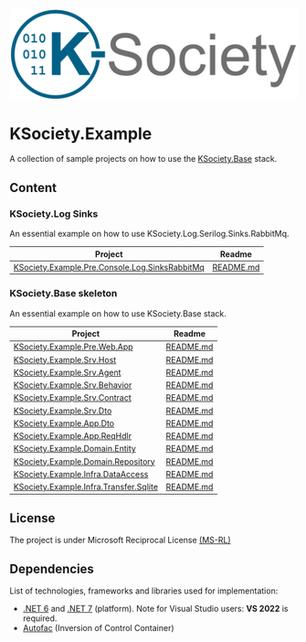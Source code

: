 ![Logo](https://github.com/K-Society/KSociety.Example/blob/master/docs/K-Society__Logo_vs-negative.png)

# KSociety.Example

A collection of sample projects on how to use the [KSociety.Base](https://github.com/K-Society/KSociety.Base) stack.

## Content

### KSociety.Log Sinks 

An essential example on how to use KSociety.Log.Serilog.Sinks.RabbitMq.

| Project | Readme |
| ------------- | ------------- |
| [KSociety.Example.Pre.Console.Log.SinksRabbitMq](https://github.com/K-Society/KSociety.Example/tree/master/Src/01/01/Console/Log/KSociety.Example.Pre.Console.Log.SinksRabbitMq) | [README.md](https://github.com/K-Society/KSociety.Example/tree/master/docs/KSociety.Example.Pre.Console.Log.SinksRabbitMq) |

### KSociety.Base skeleton

An essential example on how to use KSociety.Base stack.

| Project | Readme |
| ------------- | ------------- |
| [KSociety.Example.Pre.Web.App](https://github.com/K-Society/KSociety.Example/tree/master/Src/01/01/Web/KSociety.Example.Pre.Web.App) | [README.md](https://github.com/K-Society/KSociety.Example/tree/master/docs/KSociety.Example.Pre.Web.App) |
| [KSociety.Example.Srv.Host](https://github.com/K-Society/KSociety.Example/tree/master/Src/01/02/Host/KSociety.Example.Srv.Host) | [README.md](https://github.com/K-Society/KSociety.Example/tree/master/docs/KSociety.Example.Srv.Host) |
| [KSociety.Example.Srv.Agent](https://github.com/K-Society/KSociety.Example/tree/master/Src/01/02/KSociety.Example.Srv.Agent) | [README.md](https://github.com/K-Society/KSociety.Example/tree/master/docs/KSociety.Example.Srv.Agent) |
| [KSociety.Example.Srv.Behavior](https://github.com/K-Society/KSociety.Example/tree/master/Src/01/02/KSociety.Example.Srv.Behavior) | [README.md](https://github.com/K-Society/KSociety.Example/tree/master/docs/KSociety.Example.Srv.Behavior) |
| [KSociety.Example.Srv.Contract](https://github.com/K-Society/KSociety.Example/tree/master/Src/01/02/KSociety.Example.Srv.Contract) | [README.md](https://github.com/K-Society/KSociety.Example/tree/master/docs/KSociety.Example.Srv.Contract) |
| [KSociety.Example.Srv.Dto](https://github.com/K-Society/KSociety.Example/tree/master/Src/01/02/KSociety.Example.Srv.Dto) | [README.md](https://github.com/K-Society/KSociety.Example/tree/master/docs/KSociety.Example.Srv.Dto) |
| [KSociety.Example.App.Dto](https://github.com/K-Society/KSociety.Example/tree/master/Src/01/03/KSociety.Example.App.Dto) | [README.md](https://github.com/K-Society/KSociety.Example/tree/master/docs/KSociety.Example.App.Dto) |
| [KSociety.Example.App.ReqHdlr](https://github.com/K-Society/KSociety.Example/tree/master/Src/01/03/KSociety.Example.App.ReqHdlr) | [README.md](https://github.com/K-Society/KSociety.Example/tree/master/docs/KSociety.Example.App.ReqHdlr) |
| [KSociety.Example.Domain.Entity](https://github.com/K-Society/KSociety.Example/tree/master/Src/01/05/KSociety.Example.Domain.Entity) | [README.md](https://github.com/K-Society/KSociety.Example/tree/master/docs/KSociety.Example.Domain.Entity) |
| [KSociety.Example.Domain.Repository](https://github.com/K-Society/KSociety.Example/tree/master/Src/01/05/KSociety.Example.Domain.Repository) | [README.md](https://github.com/K-Society/KSociety.Example/tree/master/docs/KSociety.Example.Domain.Repository) |
| [KSociety.Example.Infra.DataAccess](https://github.com/K-Society/KSociety.Example/tree/master/Src/01/06/KSociety.Example.Infra.DataAccess) | [README.md](https://github.com/K-Society/KSociety.Example/tree/master/docs/KSociety.Example.Infra.DataAccess) |
| [KSociety.Example.Infra.Transfer.Sqlite](https://github.com/K-Society/KSociety.Example/tree/master/Src/01/06/KSociety.Example.Infra.Transfer.Sqlite) | [README.md](https://github.com/K-Society/KSociety.Example/tree/master/docs/KSociety.Example.Infra.Transfer.Sqlite) |


## License
The project is under Microsoft Reciprocal License [(MS-RL)](http://www.opensource.org/licenses/MS-RL)

## Dependencies

List of technologies, frameworks and libraries used for implementation:

- [.NET 6](https://dotnet.microsoft.com/download/dotnet/6.0) and [.NET 7](https://dotnet.microsoft.com/download/dotnet/7.0) (platform). Note for Visual Studio users: **VS 2022** is required.
- [Autofac](https://autofac.org/) (Inversion of Control Container)